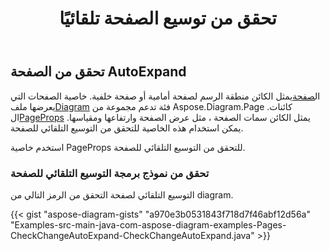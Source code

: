 ﻿---
title: تحقق من توسيع الصفحة تلقائيًا
type: docs
weight: 10
url: /ar/java/check-page-autoexpand/
description: يشرح هذا القسم كيفية التحقق أو تغيير الصفحة التي يتم توسيعها تلقائيًا في ملف visio مع Aspose.Diagram.
---
## **تحقق من الصفحة AutoExpand**

 ال[صفحة](https://reference.aspose.com/diagram/java/com.aspose.diagram/page)يمثل الكائن منطقة الرسم لصفحة أمامية أو صفحة خلفية. خاصية الصفحات التي يعرضها ملف[Diagram](https://reference.aspose.com/diagram/java/com.aspose.diagram/diagram) فئة تدعم مجموعة من Aspose.Diagram.Page كائنات.
 ال[PageProps](https://reference.aspose.com/diagram/java/com.aspose.diagram/PageProps) يمثل الكائن سمات الصفحة ، مثل عرض الصفحة وارتفاعها ومقياسها. يمكن استخدام هذه الخاصية للتحقق من التوسيع التلقائي للصفحة.

استخدم خاصية PageProps للتحقق من التوسيع التلقائي للصفحة.
### **تحقق من نموذج برمجة التوسيع التلقائي للصفحة**
التوسيع التلقائي لصفحة التحقق من الرمز التالي من diagram.

{{< gist "aspose-diagram-gists" "a970e3b0531843f718d7f46abf12d56a" "Examples-src-main-java-com-aspose-diagram-examples-Pages-CheckChangeAutoExpand-CheckChangeAutoExpand.java" >}}

